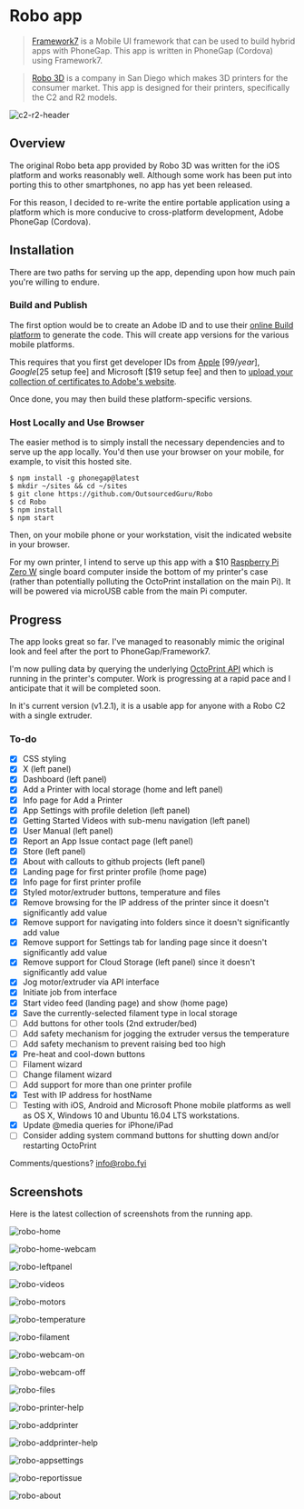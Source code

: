 # Robo app 

> [Framework7](http://www.idangero.us/framework7) is a Mobile UI framework that can be used to build hybrid apps with PhoneGap. This app is written in PhoneGap (Cordova) using Framework7. 

> [Robo 3D](https://robo3d.com) is a company in San Diego which makes 3D printers for the consumer market. This app is designed for their printers, specifically the C2 and R2 models. 

![c2-r2-header](https://user-images.githubusercontent.com/15971213/32683766-b7311db8-c632-11e7-9f81-8d5e35315461.jpg)

## Overview
The original Robo beta app provided by Robo 3D was written for the iOS platform and works reasonably well. Although some work has been put into porting this to other smartphones, no app has yet been released.

For this reason, I decided to re-write the entire portable application using a platform which is more conducive to cross-platform development, Adobe PhoneGap (Cordova).

## Installation
There are two paths for serving up the app, depending upon how much pain you're willing to endure.

### Build and Publish
The first option would be to create an Adobe ID and to use their [online Build platform](http://docs.phonegap.com/phonegap-build/) to generate the code. This will create app versions for the various mobile platforms.

This requires that you first get developer IDs from [Apple](https://developer.apple.com/developer-id/) [$99/year], Google [$25 setup fee] and Microsoft [$19 setup fee] and then to [upload your collection of certificates to Adobe's website](http://docs.phonegap.com/phonegap-build/signing/ios/).

Once done, you may then build these platform-specific versions.

### Host Locally and Use Browser
The easier method is to simply install the necessary dependencies and to serve up the app locally. You'd then use your browser on your mobile, for example, to visit this hosted site.

```
$ npm install -g phonegap@latest
$ mkdir ~/sites && cd ~/sites
$ git clone https://github.com/OutsourcedGuru/Robo
$ cd Robo
$ npm install
$ npm start
```

Then, on your mobile phone or your workstation, visit the indicated website in your browser.

For my own printer, I intend to serve up this app with a $10 [Raspberry Pi Zero W](https://www.raspberrypi.org/products/raspberry-pi-zero-w/) single board computer inside the bottom of my printer's case (rather than potentially polluting the OctoPrint installation on the main Pi). It will be powered via microUSB cable from the main Pi computer.

## Progress
The app looks great so far. I've managed to reasonably mimic the original look and feel after the port to PhoneGap/Framework7.

I'm now pulling data by querying the underlying [OctoPrint API](http://docs.octoprint.org/en/master/api/) which is running in the printer's computer. Work is progressing at a rapid pace and I anticipate that it will be completed soon.

In it's current version (v1.2.1), it is a usable app for anyone with a Robo C2 with a single extruder.

### To-do

- [x] CSS styling
- [x] X (left panel)
- [x] Dashboard (left panel)
- [x] Add a Printer with local storage (home and left panel)
- [x] Info page for Add a Printer
- [x] App Settings with profile deletion (left panel)
- [x] Getting Started Videos with sub-menu navigation (left panel)
- [x] User Manual (left panel)
- [x] Report an App Issue contact page (left panel)
- [x] Store (left panel)
- [x] About with callouts to github projects (left panel)
- [x] Landing page for first printer profile (home page)
- [x] Info page for first printer profile
- [x] Styled motor/extruder buttons, temperature and files
- [x] Remove browsing for the IP address of the printer since it doesn't significantly add value
- [x] Remove support for navigating into folders since it doesn't significantly add value
- [x] Remove support for Settings tab for landing page since it doesn't significantly add value
- [x] Remove support for Cloud Storage (left panel) since it doesn't significantly add value
- [x] Jog motor/extruder via API interface
- [x] Initiate job from interface
- [x] Start video feed (landing page) and show (home page)
- [x] Save the currently-selected filament type in local storage
- [ ] Add buttons for other tools (2nd extruder/bed)
- [ ] Add safety mechanism for jogging the extruder versus the temperature
- [ ] Add safety mechanism to prevent raising bed too high
- [x] Pre-heat and cool-down buttons
- [ ] Filament wizard
- [ ] Change filament wizard
- [ ] Add support for more than one printer profile
- [x] Test with IP address for hostName
- [ ] Testing with iOS, Android and Microsoft Phone mobile platforms as well as OS X, Windows 10 and Ubuntu 16.04 LTS workstations.
- [x] Update @media queries for iPhone/iPad
- [ ] Consider adding system command buttons for shutting down and/or restarting OctoPrint

Comments/questions?  [info@robo.fyi](mailto:info@robo.fyi)

## Screenshots
Here is the latest collection of screenshots from the running app.

![robo-home](https://user-images.githubusercontent.com/15971213/33332680-bec1128c-d419-11e7-97ed-f03b1620272c.png)

![robo-home-webcam](https://user-images.githubusercontent.com/15971213/33332724-dcc35ad8-d419-11e7-9b88-305b2597c707.png)

![robo-leftpanel](https://user-images.githubusercontent.com/15971213/33332752-f507630a-d419-11e7-9cd9-56287b78acf2.png)

![robo-videos](https://user-images.githubusercontent.com/15971213/33332823-22b1a02c-d41a-11e7-85ec-78129527b6b0.png)

![robo-motors](https://user-images.githubusercontent.com/15971213/33332915-5daacb36-d41a-11e7-8d33-e7fe508055d8.png)

![robo-temperature](https://user-images.githubusercontent.com/15971213/33332930-6b5d19f0-d41a-11e7-8df0-b137283c0fa4.png)

![robo-filament](https://user-images.githubusercontent.com/15971213/33332959-7c97c6e8-d41a-11e7-8233-2f28a5a3809c.png)

![robo-webcam-on](https://user-images.githubusercontent.com/15971213/33332991-942525c6-d41a-11e7-8a25-367b3cac8f5f.png)

![robo-webcam-off](https://user-images.githubusercontent.com/15971213/33333015-a4329bec-d41a-11e7-822b-d7f64c0ae044.png)

![robo-files](https://user-images.githubusercontent.com/15971213/33333041-b29a42f2-d41a-11e7-9dfb-8a01849f4122.png)

![robo-printer-help](https://user-images.githubusercontent.com/15971213/33333084-d3584f16-d41a-11e7-82f8-a91d5f3e370c.png)

![robo-addprinter](https://user-images.githubusercontent.com/15971213/33333129-f66ebcb0-d41a-11e7-83ca-aed048c43245.png)

![robo-addprinter-help](https://user-images.githubusercontent.com/15971213/33333149-05e8679a-d41b-11e7-80c7-da53e9bfa3a3.png)

![robo-appsettings](https://user-images.githubusercontent.com/15971213/33333185-1e625dda-d41b-11e7-8816-1f39075972b4.png)

![robo-reportissue](https://user-images.githubusercontent.com/15971213/33333216-34157ba8-d41b-11e7-9f38-0cacfa4c3aee.png)

![robo-about](https://user-images.githubusercontent.com/15971213/33333243-4198efe4-d41b-11e7-99dc-baad461cf964.png)


  